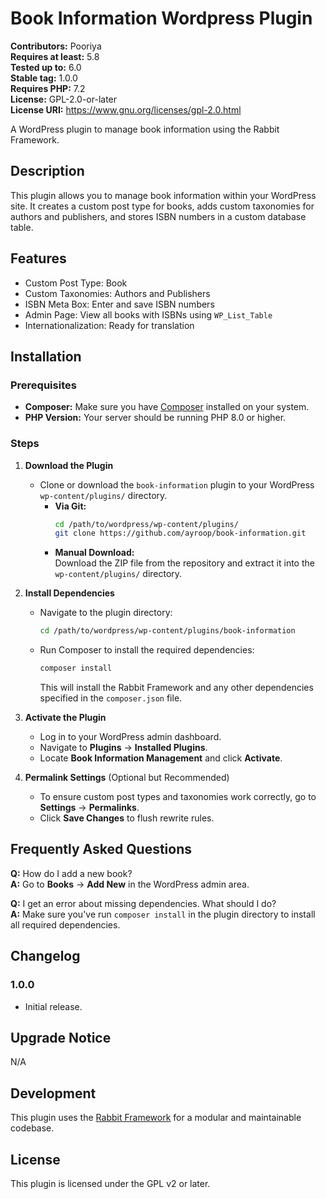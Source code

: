 # Book Information Wordpress Plugin

**Contributors:** Pooriya  
**Requires at least:** 5.8  
**Tested up to:** 6.0  
**Stable tag:** 1.0.0  
**Requires PHP:** 7.2  
**License:** GPL-2.0-or-later  
**License URI:** https://www.gnu.org/licenses/gpl-2.0.html  

A WordPress plugin to manage book information using the Rabbit Framework.

## Description

This plugin allows you to manage book information within your WordPress site. It creates a custom post type for books, adds custom taxonomies for authors and publishers, and stores ISBN numbers in a custom database table.

## Features

- Custom Post Type: Book
- Custom Taxonomies: Authors and Publishers
- ISBN Meta Box: Enter and save ISBN numbers
- Admin Page: View all books with ISBNs using `WP_List_Table`
- Internationalization: Ready for translation

## Installation

### Prerequisites

- **Composer:** Make sure you have [Composer](https://getcomposer.org/) installed on your system.
- **PHP Version:** Your server should be running PHP 8.0 or higher.

### Steps

1. **Download the Plugin**

   - Clone or download the `book-information` plugin to your WordPress `wp-content/plugins/` directory.
     - **Via Git:**  
       ```bash
       cd /path/to/wordpress/wp-content/plugins/
       git clone https://github.com/ayroop/book-information.git
       ```
     - **Manual Download:**  
       Download the ZIP file from the repository and extract it into the `wp-content/plugins/` directory.

2. **Install Dependencies**

   - Navigate to the plugin directory:
     ```bash
     cd /path/to/wordpress/wp-content/plugins/book-information
     ```
   - Run Composer to install the required dependencies:
     ```bash
     composer install
     ```
     This will install the Rabbit Framework and any other dependencies specified in the `composer.json` file.

3. **Activate the Plugin**

   - Log in to your WordPress admin dashboard.
   - Navigate to **Plugins** → **Installed Plugins**.
   - Locate **Book Information Management** and click **Activate**.

4. **Permalink Settings** (Optional but Recommended)

   - To ensure custom post types and taxonomies work correctly, go to **Settings** → **Permalinks**.
   - Click **Save Changes** to flush rewrite rules.

## Frequently Asked Questions

**Q:** How do I add a new book?  
**A:** Go to **Books** → **Add New** in the WordPress admin area.

**Q:** I get an error about missing dependencies. What should I do?  
**A:** Make sure you've run `composer install` in the plugin directory to install all required dependencies.

## Changelog

### 1.0.0

- Initial release.

## Upgrade Notice

N/A

## Development

This plugin uses the [Rabbit Framework](https://github.com/veronalabs/rabbit) for a modular and maintainable codebase.

## License

This plugin is licensed under the GPL v2 or later.

